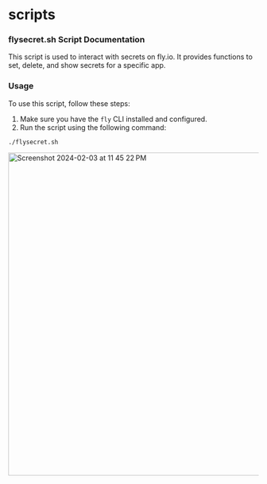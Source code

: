 # scripts

### flysecret.sh Script Documentation

This script is used to interact with secrets on fly.io. It provides functions to set, delete, and show secrets for a specific app.

### Usage

To use this script, follow these steps:

1. Make sure you have the `fly` CLI installed and configured.
2. Run the script using the following command:

```shell
./flysecret.sh
```

<img width="648" alt="Screenshot 2024-02-03 at 11 45 22 PM" src="https://github.com/chittiapp/scripts/assets/131455579/ff7b8d8d-0933-449e-a297-e43aaa9fe92b">
